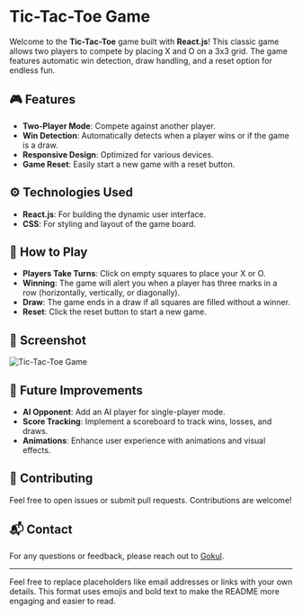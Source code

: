 # Tic-Tac-Toe Game

Welcome to the **Tic-Tac-Toe** game built with **React.js**! This classic game allows two players to compete by placing X and O on a 3x3 grid. The game features automatic win detection, draw handling, and a reset option for endless fun.

## 🎮 Features

- **Two-Player Mode**: Compete against another player.
- **Win Detection**: Automatically detects when a player wins or if the game is a draw.
- **Responsive Design**: Optimized for various devices.
- **Game Reset**: Easily start a new game with a reset button.

## ⚙️ Technologies Used

- **React.js**: For building the dynamic user interface.
- **CSS**: For styling and layout of the game board.

## 🎲 How to Play

- **Players Take Turns**: Click on empty squares to place your X or O.
- **Winning**: The game will alert you when a player has three marks in a row (horizontally, vertically, or diagonally).
- **Draw**: The game ends in a draw if all squares are filled without a winner.
- **Reset**: Click the reset button to start a new game.

## 📸 Screenshot

![Tic-Tac-Toe Game](https://github.com/user-attachments/assets/cedca89c-28a0-4a09-a091-a04af078599e)

## 🚧 Future Improvements

- **AI Opponent**: Add an AI player for single-player mode.
- **Score Tracking**: Implement a scoreboard to track wins, losses, and draws.
- **Animations**: Enhance user experience with animations and visual effects.

## 🤝 Contributing

Feel free to open issues or submit pull requests. Contributions are welcome!

## 📬 Contact

For any questions or feedback, please reach out to [Gokul](mailto:your-email@example.com).

---

Feel free to replace placeholders like email addresses or links with your own details. This format uses emojis and bold text to make the README more engaging and easier to read.
